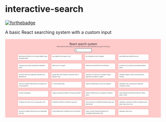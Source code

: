 # interactive-search

[![forthebadge](https://forthebadge.com/images/badges/made-with-typescript.svg)](https://forthebadge.com)


A basic React searching system with a custom input

![showcase](./showcase.png)

